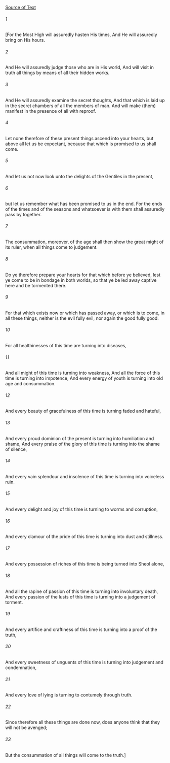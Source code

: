 [Source of Text](https://github.com/scrollmapper/bible_databases_deuterocanonical)

###### 1
[For the Most High will assuredly hasten His times, And He will assuredly bring on His hours.

###### 2
And He will assuredly judge those who are in His world, And will visit in truth all things by means of all their hidden works.

###### 3
And He will assuredly examine the secret thoughts, And that which is laid up in the secret chambers of all the members of man. And will make (them) manifest in the presence of all with reproof.

###### 4
Let none therefore of these present things ascend into your hearts, but above all let us be expectant, because that which is promised to us shall come.

###### 5
And let us not now look unto the delights of the Gentiles in the present,

###### 6
but let us remember what has been promised to us in the end. For the ends of the times and of the seasons and whatsoever is with them shall assuredly pass by together.

###### 7
The consummation, moreover, of the age shall then show the great might of its ruler, when all things come to judgement.

###### 8
Do ye therefore prepare your hearts for that which before ye believed, lest ye come to be in bondage in both worlds, so that ye be led away captive here and be tormented there.

###### 9
For that which exists now or which has passed away, or which is to come, in all these things, neither is the evil fully evil, nor again the good fully good.

###### 10
For all healthinesses of this time are turning into diseases,

###### 11
And all might of this time is turning into weakness, And all the force of this time is turning into impotence, And every energy of youth is turning into old age and consummation.

###### 12
And every beauty of gracefulness of this time is turning faded and hateful,

###### 13
And every proud dominion of the present is turning into humiliation and shame, And every praise of the glory of this time is turning into the shame of silence,

###### 14
And every vain splendour and insolence of this time is turning into voiceless ruin.

###### 15
And every delight and joy of this time is turning to worms and corruption,

###### 16
And every clamour of the pride of this time is turning into dust and stillness.

###### 17
And every possession of riches of this time is being turned into Sheol alone,

###### 18
And all the rapine of passion of this time is turning into involuntary death, And every passion of the lusts of this time is turning into a judgement of torment.

###### 19
And every artifice and craftiness of this time is turning into a proof of the truth,

###### 20
And every sweetness of unguents of this time is turning into judgement and condemnation,

###### 21
And every love of lying is turning to contumely through truth.

###### 22
Since therefore all these things are done now, does anyone think that they will not be avenged;

###### 23
But the consummation of all things will come to the truth.]